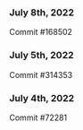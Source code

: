 ### July 8th, 2022

Commit #168502

### July 5th, 2022

Commit #314353


### July 4th, 2022

Commit #72281
